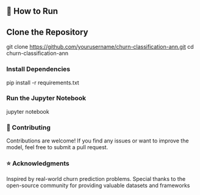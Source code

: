 ## 🔧 How to Run
## Clone the Repository
git clone https://github.com/yourusername/churn-classification-ann.git
cd churn-classification-ann
### Install Dependencies
pip install -r requirements.txt
### Run the Jupyter Notebook
jupyter notebook
### 🤝 Contributing
Contributions are welcome! If you find any issues or want to improve the model, feel free to submit a pull request.
### ⭐ Acknowledgments
Inspired by real-world churn prediction problems.
Special thanks to the open-source community for providing valuable datasets and frameworks

